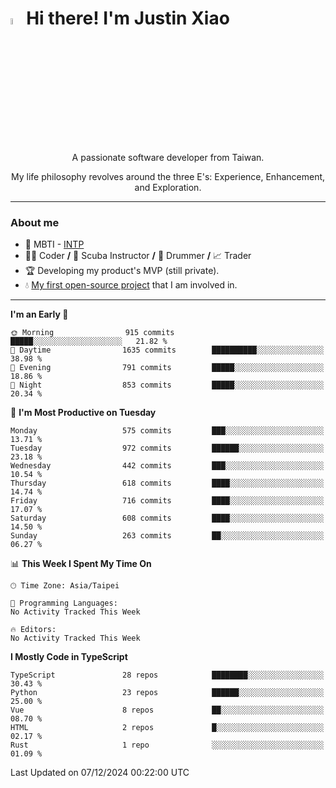 # <img src="https://media.giphy.com/media/hvRJCLFzcasrR4ia7z/giphy.gif" width="5%">Hi there! I'm Justin Xiao
<p align="center">A passionate software developer from Taiwan.  </p>
<p align="center">My life philosophy revolves around the three E's: Experience, Enhancement, and Exploration.</p>

---
### About me
- 👀 MBTI - [INTP](https://www.16personalities.com/intp-personality)
- 👨‍💻 Coder **/** 🤿 Scuba Instructor **/** 🥁 Drummer **/** 📈 Trader
- 🏆 Developing my product's MVP (still private).
- 💧 [My first open-source project](https://github.com/Game-as-a-Service/Game-Lobby-Web) that I am involved in.

---
<!--START_SECTION:waka-->
**I'm an Early 🐤** 

```text
🌞 Morning                915 commits         █████░░░░░░░░░░░░░░░░░░░░   21.82 % 
🌆 Daytime                1635 commits        ██████████░░░░░░░░░░░░░░░   38.98 % 
🌃 Evening                791 commits         █████░░░░░░░░░░░░░░░░░░░░   18.86 % 
🌙 Night                  853 commits         █████░░░░░░░░░░░░░░░░░░░░   20.34 % 
```
📅 **I'm Most Productive on Tuesday** 

```text
Monday                   575 commits         ███░░░░░░░░░░░░░░░░░░░░░░   13.71 % 
Tuesday                  972 commits         ██████░░░░░░░░░░░░░░░░░░░   23.18 % 
Wednesday                442 commits         ███░░░░░░░░░░░░░░░░░░░░░░   10.54 % 
Thursday                 618 commits         ████░░░░░░░░░░░░░░░░░░░░░   14.74 % 
Friday                   716 commits         ████░░░░░░░░░░░░░░░░░░░░░   17.07 % 
Saturday                 608 commits         ████░░░░░░░░░░░░░░░░░░░░░   14.50 % 
Sunday                   263 commits         ██░░░░░░░░░░░░░░░░░░░░░░░   06.27 % 
```


📊 **This Week I Spent My Time On** 

```text
🕑︎ Time Zone: Asia/Taipei

💬 Programming Languages: 
No Activity Tracked This Week

🔥 Editors: 
No Activity Tracked This Week
```

**I Mostly Code in TypeScript** 

```text
TypeScript               28 repos            ████████░░░░░░░░░░░░░░░░░   30.43 % 
Python                   23 repos            ██████░░░░░░░░░░░░░░░░░░░   25.00 % 
Vue                      8 repos             ██░░░░░░░░░░░░░░░░░░░░░░░   08.70 % 
HTML                     2 repos             █░░░░░░░░░░░░░░░░░░░░░░░░   02.17 % 
Rust                     1 repo              ░░░░░░░░░░░░░░░░░░░░░░░░░   01.09 % 
```




 Last Updated on 07/12/2024 00:22:00 UTC
<!--END_SECTION:waka-->
